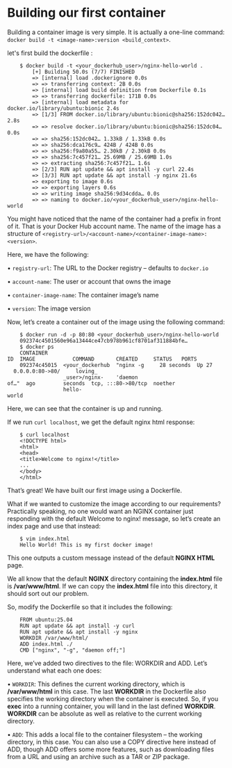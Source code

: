 # Building our first container

Building a container image is very simple. It is actually a one-line command: `docker build -t <image-name>:version <build_context>`.

let's first build the dockerfile :
```shell
    $ docker build -t <your_dockerhub_user>/nginx-hello-world .
        [+] Building 50.0s (7/7) FINISHED
        => [internal] load .dockerignore 0.0s
        => => transferring context: 2B 0.0s
        => [internal] load build definition from Dockerfile 0.1s
        => => transferring dockerfile: 171B 0.0s
        => [internal] load metadata for docker.io/library/ubuntu:bionic 2.4s
        => [1/3] FROM docker.io/library/ubuntu:bionic@sha256:152dc042… 2.8s
        => => resolve docker.io/library/ubuntu:bionic@sha256:152dc04… 0.0s
        => => sha256:152dc042… 1.33kB / 1.33kB 0.0s
        => => sha256:dca176c9… 424B / 424B 0.0s
        => => sha256:f9a80a55… 2.30kB / 2.30kB 0.0s
        => => sha256:7c457f21… 25.69MB / 25.69MB 1.0s
        => => extracting sha256:7c457f21… 1.6s
        => [2/3] RUN apt update && apt install -y curl 22.4s
        => [3/3] RUN apt update && apt install -y nginx 21.6s
        => exporting to image 0.6s
        => => exporting layers 0.6s
        => => writing image sha256:9d34cdda… 0.0s
        => => naming to docker.io/<your_dockerhub_user>/nginx-hello-world
```
You might have noticed that the name of the container had a prefix in front of it. That is your Docker Hub account name. The name of the image has a structure of `<registry-url>/<account-name>/<container-image-name>:<version>`.

Here, we have the following:

• `registry-url`: The URL to the Docker registry – defaults to `docker.io`

• `account-name`: The user or account that owns the image

• `container-image-name`: The container image’s name

• `version`: The image version

Now, let’s create a container out of the image using the following command:

```shell
    $ docker run -d -p 80:80 <your_dockerhub_user>/nginx-hello-world
    092374c4501560e96a13444ce47cb978b961cf8701af311884bfe…
    $ docker ps
    CONTAINER ID  IMAGE            COMMAND       CREATED     STATUS   PORTS               NAMES
    092374c45015  <your_dockerhub  "nginx -g     28 seconds  Up 27   0.0.0.0:80->80/     loving_
                  _user>/nginx-    'daemon of…"  ago         seconds  tcp, :::80->80/tcp  noether
                  hello-world                                                                    
```

Here, we can see that the container is up and running.

If we run `curl localhost`, we get the default nginx html response:

```shell
    $ curl localhost
    <!DOCTYPE html>
    <html>
    <head>
    <title>Welcome to nginx!</title>
    ...
    </body>
    </html>
```
That’s great! We have built our first image using a Dockerfile.

What if we wanted to customize the image according to our requirements? Practically speaking, no one would want an NGINX container just responding with the default Welcome to nginx! message, so let’s create an index page and use that instead:

```shell
    $ vim index.html
    Hello World! This is my first docker image!
```
This one outputs a custom message instead of the default **NGINX HTML** page.

We all know that the default **NGINX** directory containing the **index.html** file is **/var/www/html**. If we can copy the **index.html** file into this directory, it should sort out our problem.

So, modify the Dockerfile so that it includes the following:
```shell
    FROM ubuntu:25.04
    RUN apt update && apt install -y curl
    RUN apt update && apt install -y nginx
    WORKDIR /var/www/html/
    ADD index.html ./
    CMD ["nginx", "-g", "daemon off;"]
```

Here, we’ve added two directives to the file: WORKDIR and ADD. Let’s understand what each one does:

• `WORKDIR`: This defines the current working directory, which is **/var/www/html** in this case. The last **WORKDIR** in the Dockerfile also specifies the working directory when the container is executed. So, if you **exec** into a running container, you will land in the last defined **WORKDIR**. **WORKDIR** can be absolute as well as relative to the current working directory.

• `ADD`: This adds a local file to the container filesystem – the working directory, in this case. You can also use a COPY directive here instead of ADD, though ADD offers some more features, such as downloading files from a URL and using an archive such as a TAR or ZIP package.